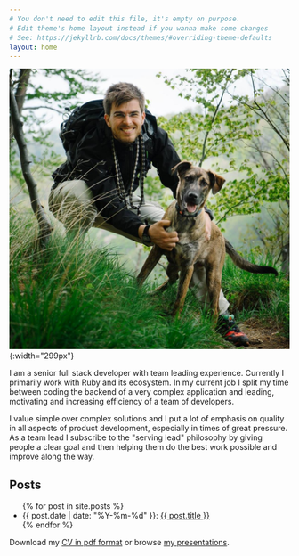 ```yaml
---
# You don't need to edit this file, it's empty on purpose.
# Edit theme's home layout instead if you wanna make some changes
# See: https://jekyllrb.com/docs/themes/#overriding-theme-defaults
layout: home
---
```

![Radan](./images/radan.jpg){:width="299px"}

I am a senior full stack developer with team leading experience.
Currently I primarily work with Ruby and its ecosystem.
In my current job I split my time between coding the backend
of a very complex application and leading, motivating and
increasing efficiency of a team of developers.

I value simple over complex solutions and I put a lot of emphasis
on quality in all aspects of product development,
especially in times of great pressure. As a team lead I subscribe
to the "serving lead" philosophy by giving people a clear goal
and then helping them do the best work possible and improve along
the way.

## Posts

<ul>
  {% for post in site.posts %}
    <li>
      {{ post.date | date: "%Y-%m-%d" }}:
      <a href="{{ post.url }}">{{ post.title }}</a>
    </li>
  {% endfor %}
</ul>

Download my [CV in pdf format](./CV_Radan_Skoric.pdf) or
browse [my presentations](./present).
